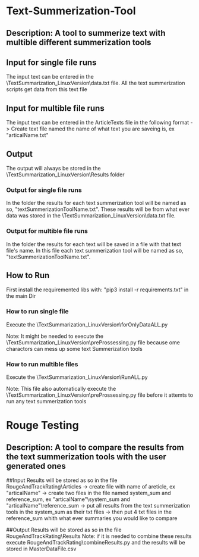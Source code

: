 # Text-Summerization-Tool
## Description: A tool to summerize text with multible different summerization tools

## Input for single file runs
The input text can be entered in the \TextSummarization_LinuxVersion\data.txt file. All the text summerization scripts get data from this text file
## Input for multible file runs
The input text can be entered in the ArticleTexts file in the following format
-> Create text file named the name of what text you are saveing is, ex "articalName.txt"

## Output
The output will always be stored in the \TextSummarization_LinuxVersion\Results folder 
### Output for single file runs
In the folder the results for each text summerization tool will be named as so, "textSummerizationToolName.txt". These results will be from what ever data was stored in the \TextSummarization_LinuxVersion\data.txt file.

### Output for multible file runs
In the folder the results for each text will be saved in a file with that text file's name. In this file each text summerization tool will be named as so, "textSummerizationToolName.txt". 

## How to Run
First install the requiremented libs with: "pip3 install -r requirements.txt" in the main Dir

### How to run single file
Execute the \TextSummarization_LinuxVersion\forOnlyDataALL.py

Note: It might be needed to execute the \TextSummarization_LinuxVersion\preProssessing.py file because ome charactors can mess up some text Summerization tools

### How to run multible files
Execute the \TextSummarization_LinuxVersion\RunALL.py

Note: This file also automatically execute the \TextSummarization_LinuxVersion\preProssessing.py file before it attemts to run any text summerization tools

# Rouge Testing
## Description: A tool to compare the results from the text summerization tools with the user generated ones

##Input
Results will be stored as so in the file RougeAndTrackRating\Articles
-> create file with name of areticle, ex "articalName"
-> create two files in the file named system_sum and reference_sum, ex "articalName"\system_sum and "articalName"\reference_sum
-> put all results from the text summerization tools in the system_sum as their txt files
-> then put 4 txt files in the reference_sum whith what ever summaries you would like to compare 

##Output
Results will be stored as so in the file RougeAndTrackRating\Results
Note: if it is needed to combine these results execute RougeAndTrackRating\combineResults.py and the results will be stored in MasterDataFile.csv
